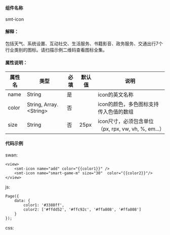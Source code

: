#### 组件名称
smt-icon

#### 解释：
包括天气、系统设置、互动社交、生活服务、书籍影音、政务服务、交通出行7个行业类别的图标。请扫描示例二维码查看图标全集。

#### 属性说明：
|属性名 | 类型 | 必填 | 默认值 |说明 |
|---|---|---|---|---|
|name |String |是||icon的英文名称|
|color |String, Array.&lt;String&gt; |否||icon的颜色，多色图标支持传入色值的数组|
|size |String |否|25px|icon尺寸，必须包含单位（px, rpx, vw, vh, %, em...）|

#### 代码示例
swan:
```
<view>
    <smt-icon name="add" color="{{color1}}" />
    <smt-icon name="smart-game-m" size="30"  color="{{color2}}"/>
</view>
```
js:
```
Page({
    data: {
        color1: '#3388ff',
        color2: ['#ffdd52', '#ffc92c', '#ffa808', '#ffa808']
    }
});
```
css:
```

```